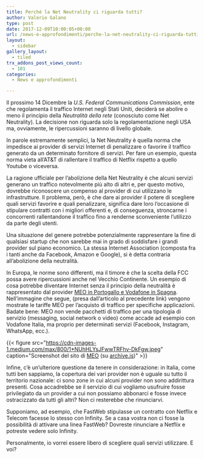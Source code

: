 ```yaml
---
title: Perché la Net Neutrality ci riguarda tutti?
author: Valerio Galano
type: post
date: 2017-12-09T10:00:05+00:00
url: /news-e-approfondimenti/perche-la-net-neutrality-ci-riguarda-tutti/
layout:
  - sidebar
gallery_layout:
  - tiled
trx_addons_post_views_count:
  - 101
categories:
  - News e approfondimenti

---
```

Il prossimo 14 Dicembre la _U.S. Federal Communications Commission_, ente che regolamenta il traffico Internet negli Stati Uniti, deciderà se abolire o meno il principio della _Neutralità della rete_ (conosciuto come Net Neutrality). La decisione non riguarda solo la regolamentazione negli USA ma, ovviamente, le ripercussioni saranno di livello globale.

In parole estremamente semplici, la Net Neutrality è quella norma che impedisce ai provider di servizi Internet di penalizzare o favorire il traffico generato da un determinato fornitore di servizi. Per fare un esempio, questa norma vieta all’AT&T di rallentare il traffico di Netflix rispetto a quello Youtube o viceversa.

La ragione ufficiale per l’abolizione della Net Neutrality è che alcuni servizi generano un traffico notevolmente più alto di altri e, per questo motivo, dovrebbe riconoscere un compenso al provider di cui utilizzano le infrastrutture. Il problema, però, è che dare ai provider il potere di scegliere quali servizi favorire e quali penalizzare, significa dare loro l’occasione di stipulare contratti con i migliori offerenti e, di conseguenza, stroncarne i concorrenti rallentandone il traffico fino a renderne sconveniente l’utilizzo da parte degli utenti.

Una situazione del genere potrebbe potenzialmente rappresentare la fine di qualsiasi startup che non sarebbe mai in grado di soddisfare i grandi provider sul piano economico. La stessa Internet Association (composta fra i tanti anche da Facebook, Amazon e Google), si è detta contraria all’abolizione della neutralità.

In Europa, le norme sono differenti, ma il timore è che la scelta della FCC possa avere ripercussioni anche nel Vecchio Continente. Un esempio di cosa potrebbe diventare Internet senza il principio della neutralità è rappresentato dal provider <a href="http://www.lastampa.it/2017/11/20/tecnologia/news/spagna-e-portogallo-mostrano-com-internet-senza-la-net-neutrality-9w8g0wDWA02WqYx2JOPkfP/pagina.html" rel="noreferrer noopener" target="_blank">MEO in Portogallo e Vodafone in Spagna</a>. Nell’immagine che segue, (presa dall’articolo al precedente link) vengono mostrate le tariffe MEO per l’acquisto di traffico per specifiche applicazioni. Badate bene: MEO non vende pacchetti di traffico per una tipologia di servizio (messaging, social network o video) come accade ad esempio con Vodafone Italia, ma proprio per determinati servizi (Facebook, Instagram, WhatsApp, ecc.).

{{< figure src="https://cdn-images-1.medium.com/max/800/1*NUhHLYsJFwwTRFhv-DkFgw.jpeg" caption="Screenshot del sito di [MEO](https://www.meo.pt/internet/internet-movel/telemovel/pacotes-com-telemovel) (su [archive.is](http://archive.is/K91Sg))" >}}

Infine, c’è un’ulteriore questione da tenere in considerazione: in Italia, come tutti ben sappiamo, la copertura dei vari provider non è uguale su tutto il territorio nazionale: ci sono zone in cui alcuni provider non sono addirittura presenti. Cosa accadrebbe se il servizio di cui vogliamo usufruire fosse privilegiato da un provider a cui non possiamo abbonarci e fosse invece ostracizzato da tutti gli altri? Non ci resterebbe che rinunciarvi.

Supponiamo, ad esempio, che FastWeb stipulasse un contratto con Netflix e Telecom facesse lo stesso con Infinity. Se a casa vostra non ci fosse la possibilità di attivare una linea FastWeb? Dovreste rinunciare a Netflix e potreste vedere solo Infinity.

Personalmente, io vorrei essere libero di scegliere quali servizi utilizzare. E voi?
